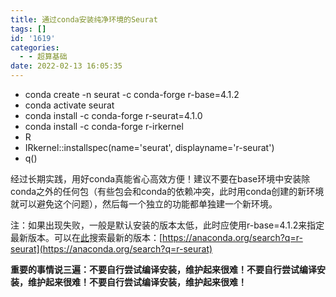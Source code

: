 ```yaml
---
title: 通过conda安装纯净环境的Seurat
tags: []
id: '1619'
categories:
  - - 超算基础
date: 2022-02-13 16:05:35
---
```


*   conda create -n seurat -c conda-forge r-base=4.1.2
*   conda activate seurat
*   conda install -c conda-forge r-seurat=4.1.0
*   conda install -c conda-forge r-irkernel
*   R
*   IRkernel::installspec(name='seurat', displayname='r-seurat')
*   q()

经过长期实践，用好conda真能省心高效方便！建议不要在base环境中安装除conda之外的任何包（有些包会和conda的依赖冲突，此时用conda创建的新环境就可以避免这个问题），然后每一个独立的功能都单独建一个新环境。

注：如果出现失败，一般是默认安装的版本太低，此时应使用r-base=4.1.2来指定最新版本。可以在[此](https://anaconda.org/search?q=r-seurat)搜索最新的版本：[https://anaconda.org/search?q=r-seurat](https://anaconda.org/search?q=r-seurat)

**重要的事情说三遍：不要自行尝试编译安装，维护起来很难！不要自行尝试编译安装，维护起来很难！不要自行尝试编译安装，维护起来很难！**